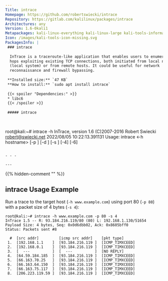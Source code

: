 ```yaml
---
Title: intrace
Homepage: https://github.com/robertswiecki/intrace
Repository: https://gitlab.com/kalilinux/packages/intrace
Architectures: any
Version: 1.6-0kali1
Metapackages: kali-linux-everything kali-linux-large kali-tools-information-gathering 
Icon: /images/kali-tools-icon-missing.svg
PackagesInfo: |
 ### intrace
 
  InTrace is a traceroute-like application that enables users to enumerate IP
  hops exploiting existing TCP connections, both initiated from local network
  (local system) or from remote hosts. It could be useful for network
  reconnaissance and firewall bypassing.
 
 **Installed size:** `47 KB`  
 **How to install:** `sudo apt install intrace`  
 
 {{< spoiler "Dependencies:" >}}
 * libc6 
 {{< /spoiler >}}
 
 ##### intrace
 
 
 ```
 root@kali:~# intrace -h
 InTrace, version 1.6 (C)2007-2016 Robert Swiecki <robert@swiecki.net>
 2022/08/05 10:22:13.391131 <INFO> Usage: intrace <-h hostname> [-p <port>] [-d <debuglevel>] [-s <payloadsize>] [-4] [-6]
 
 ```
 
 - - -
 
---
```

{{% hidden-comment "<!--Do not edit anything above this line-->" %}}

## intrace Usage Example

Run a trace to the target host (`-h www.example.com`) using port 80 (`-p 80`) with a packet size of 4 bytes (`-s 4`):

```
root@kali:~# intrace -h www.example.com -p 80 -s 4
InTrace 1.5 -- R: 93.184.216.119/80 (80) L: 192.168.1.130/51654
Payload Size: 4 bytes, Seq: 0x0d6dbb02, Ack: 0x8605bff0
Status: Packets sent #8

  #  [src addr]         [icmp src addr]    [pkt type]
 1.  [192.168.1.1    ]  [93.184.216.119 ]  [ICMP_TIMXCEED]
 2.  [192.168.0.1    ]  [93.184.216.119 ]  [ICMP_TIMXCEED]
 3.  [  ---          ]  [  ---          ]  [NO REPLY]
 4.  [64.59.184.185  ]  [93.184.216.119 ]  [ICMP_TIMXCEED]
 5.  [66.163.70.25   ]  [93.184.216.119 ]  [ICMP_TIMXCEED]
 6.  [66.163.64.150  ]  [93.184.216.119 ]  [ICMP_TIMXCEED]
 7.  [66.163.75.117  ]  [93.184.216.119 ]  [ICMP_TIMXCEED]
 8.  [206.223.119.59 ]  [93.184.216.119 ]  [ICMP_TIMXCEED]
```
